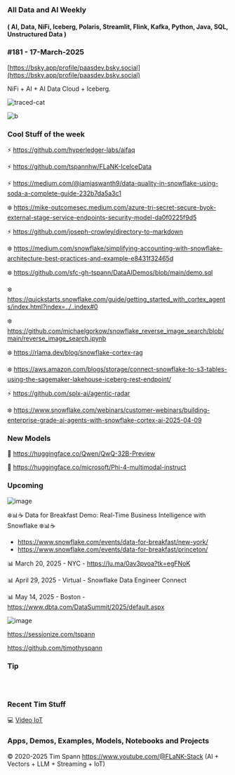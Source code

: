 ###  All Data and AI Weekly 
#### ( AI, Data, NiFi, Iceberg, Polaris, Streamlit, Flink, Kafka, Python, Java, SQL, Unstructured Data )  
### #181 - 17-March-2025

[https://bsky.app/profile/paasdev.bsky.social](https://bsky.app/profile/paasdev.bsky.social)

NiFi + AI + AI Data Cloud + Iceberg.

![traced-cat](https://github.com/user-attachments/assets/b8ff1921-1ab7-47a0-9f6e-1f267f4dd89c)


![b](https://images.credential.net/badge/tiny/g6fomszs_1741624330730_badge.png)



### Cool Stuff of the week

⚡️ https://github.com/hyperledger-labs/aifaq

⚡️ https://github.com/tspannhw/FLaNK-IceIceData

⚡️ https://medium.com/@iamjaswanth9/data-quality-in-snowflake-using-soda-a-complete-guide-232b7da5a3c1

❄️ https://mike-outcomesec.medium.com/azure-tri-secret-secure-byok-external-stage-service-endpoints-security-model-da0f0225f9d5

⚡️ https://github.com/joseph-crowley/directory-to-markdown

❄️  https://medium.com/snowflake/simplifying-accounting-with-snowflake-architecture-best-practices-and-example-e8431f32465d

❄️  https://github.com/sfc-gh-tspann/DataAIDemos/blob/main/demo.sql

❄️  https://quickstarts.snowflake.com/guide/getting_started_with_cortex_agents/index.html?index=../..index#0

❄️  https://github.com/michaelgorkow/snowflake_reverse_image_search/blob/main/reverse_image_search.ipynb

❄️ https://rlama.dev/blog/snowflake-cortex-rag

❄️ https://aws.amazon.com/blogs/storage/connect-snowflake-to-s3-tables-using-the-sagemaker-lakehouse-iceberg-rest-endpoint/

⚡️ https://github.com/splx-ai/agentic-radar

❄️ https://www.snowflake.com/webinars/customer-webinars/building-enterprise-grade-ai-agents-with-snowflake-cortex-ai-2025-04-09


### New Models

🚀 https://huggingface.co/Qwen/QwQ-32B-Preview

🚀 https://huggingface.co/microsoft/Phi-4-multimodal-instruct



### Upcoming


![image](https://github.com/user-attachments/assets/14a882d7-1b4c-448b-9574-3749a1f45686)

❄️📊☕ Data for Breakfast Demo: Real-Time Business Intelligence with Snowflake ❄️📊☕ 

* https://www.snowflake.com/events/data-for-breakfast/new-york/
* https://www.snowflake.com/events/data-for-breakfast/princeton/
  


📊 March 20, 2025 - NYC - https://lu.ma/0av3pvoa?tk=egFNoK

📊 April 29, 2025 - Virtual - Snowflake Data Engineer Connect

📊 May 14, 2025 - Boston - https://www.dbta.com/DataSummit/2025/default.aspx

![image](https://github.com/user-attachments/assets/4d9314a0-92a9-4d77-bafd-668347f8e913)


https://sessionize.com/tspann

https://github.com/timothyspann

### Tip

````



````


### Recent Tim Stuff

💻  [Video IoT](https://www.youtube.com/watch?v=Vgr1wnzxxB8&t=17s)<br/>

### Apps, Demos, Examples, Models, Notebooks and Projects

&copy; 2020-2025 Tim Spann  https://www.youtube.com/@FLaNK-Stack
(AI +  Vectors + LLM + Streaming + IoT)  

